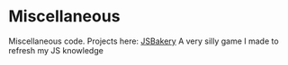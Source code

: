 # Miscellaneous
Miscellaneous code.
Projects here:
[JSBakery](https://github.com/Diacius/miscellaneous/JSBakery) A very silly game I made to refresh my JS knowledge

